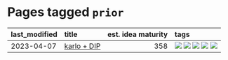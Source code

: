 # Pages tagged `prior`

|last_modified|title|est. idea maturity|tags
|:---|:---|---:|:---|
|2023-04-07|[karlo + DIP](../karlo-dip.md)|358|[![](https://img.shields.io/badge/tag-deepimageprior-e168be)](../tags/deepimageprior.md) [![](https://img.shields.io/badge/tag-experimental-c4c41f)](../tags/experimental.md) [![](https://img.shields.io/badge/tag-imagegeneration-96f12e)](../tags/imagegeneration.md) [![](https://img.shields.io/badge/tag-prior-5e378d)](../tags/prior.md) [![](https://img.shields.io/badge/tag-wip-92ab1c)](../tags/wip.md)|